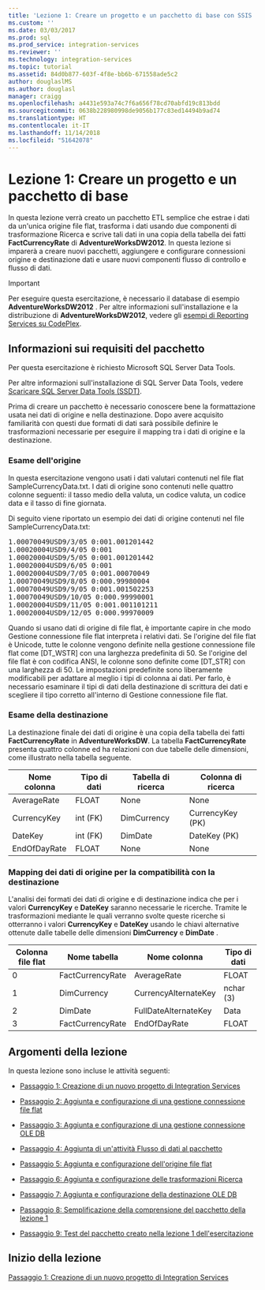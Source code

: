 ```yaml
---
title: 'Lezione 1: Creare un progetto e un pacchetto di base con SSIS | Microsoft Docs'
ms.custom: ''
ms.date: 03/03/2017
ms.prod: sql
ms.prod_service: integration-services
ms.reviewer: ''
ms.technology: integration-services
ms.topic: tutorial
ms.assetid: 84d0b877-603f-4f8e-bb6b-671558ade5c2
author: douglaslMS
ms.author: douglasl
manager: craigg
ms.openlocfilehash: a4431e593a74c7f6a656f78cd70abfd19c813bdd
ms.sourcegitcommit: 0638b228980998de9056b177c83ed14494b9ad74
ms.translationtype: HT
ms.contentlocale: it-IT
ms.lasthandoff: 11/14/2018
ms.locfileid: "51642078"
---
```

# <a name="lesson-1-create-a-project-and-basic-package-with-ssis"></a>Lezione 1: Creare un progetto e un pacchetto di base

In questa lezione verrà creato un pacchetto ETL semplice che estrae i dati da un'unica origine file flat, trasforma i dati usando due componenti di trasformazione Ricerca e scrive tali dati in una copia della tabella dei fatti **FactCurrencyRate** di **AdventureWorksDW2012**. In questa lezione si imparerà a creare nuovi pacchetti, aggiungere e configurare connessioni origine e destinazione dati e usare nuovi componenti flusso di controllo e flusso di dati.  
  
> [!IMPORTANT]  
> Per eseguire questa esercitazione, è necessario il database di esempio **AdventureWorksDW2012** . Per altre informazioni sull'installazione e la distribuzione di **AdventureWorksDW2012**, vedere gli [esempi di Reporting Services su CodePlex](https://go.microsoft.com/fwlink/p/?LinkID=526910).  
  
## <a name="understanding-the-package-requirements"></a>Informazioni sui requisiti del pacchetto  
Per questa esercitazione è richiesto Microsoft SQL Server Data Tools.  
  
Per altre informazioni sull'installazione di SQL Server Data Tools, vedere [Scaricare SQL Server Data Tools (SSDT)](https://msdn.microsoft.com/data/hh297027).  
  
Prima di creare un pacchetto è necessario conoscere bene la formattazione usata nei dati di origine e nella destinazione. Dopo avere acquisito familiarità con questi due formati di dati sarà possibile definire le trasformazioni necessarie per eseguire il mapping tra i dati di origine e la destinazione.  
  
### <a name="looking-at-the-source"></a>Esame dell'origine  
In questa esercitazione vengono usati i dati valutari contenuti nel file flat SampleCurrencyData.txt. I dati di origine sono contenuti nelle quattro colonne seguenti: il tasso medio della valuta, un codice valuta, un codice data e il tasso di fine giornata.  
  
Di seguito viene riportato un esempio dei dati di origine contenuti nel file SampleCurrencyData.txt:  
  
<pre>1.00070049USD9/3/05 0:001.001201442  
1.00020004USD9/4/05 0:001  
1.00020004USD9/5/05 0:001.001201442  
1.00020004USD9/6/05 0:001  
1.00020004USD9/7/05 0:001.00070049  
1.00070049USD9/8/05 0:000.99980004  
1.00070049USD9/9/05 0:001.001502253  
1.00070049USD9/10/05 0:000.99990001  
1.00020004USD9/11/05 0:001.001101211  
1.00020004USD9/12/05 0:000.99970009</pre>  
  
Quando si usano dati di origine di file flat, è importante capire in che modo Gestione connessione file flat interpreta i relativi dati. Se l'origine del file flat è Unicode, tutte le colonne vengono definite nella gestione connessione file flat come [DT_WSTR] con una larghezza predefinita di 50. Se l'origine del file flat è con codifica ANSI, le colonne sono definite come [DT_STR] con una larghezza di 50. Le impostazioni predefinite sono liberamente modificabili per adattare al meglio i tipi di colonna ai dati. Per farlo, è necessario esaminare il tipi di dati della destinazione di scrittura dei dati e scegliere il tipo corretto all'interno di Gestione connessione file flat.  
  
### <a name="looking-at-the-destination"></a>Esame della destinazione  
La destinazione finale dei dati di origine è una copia della tabella dei fatti **FactCurrencyRate** in **AdventureWorksDW**. La tabella **FactCurrencyRate** presenta quattro colonne ed ha relazioni con due tabelle delle dimensioni, come illustrato nella tabella seguente.  
  
|Nome colonna|Tipo di dati|Tabella di ricerca|Colonna di ricerca|  
|---------------|-------------|----------------|-----------------|  
|AverageRate|FLOAT|None|None|  
|CurrencyKey|int (FK)|DimCurrency|CurrencyKey (PK)|  
|DateKey|int (FK)|DimDate|DateKey (PK)|  
|EndOfDayRate|FLOAT|None|None|  
  
### <a name="mapping-source-data-to-be-compatible-with-the-destination"></a>Mapping dei dati di origine per la compatibilità con la destinazione  
L'analisi dei formati dei dati di origine e di destinazione indica che per i valori **CurrencyKey** e **DateKey** saranno necessarie le ricerche. Tramite le trasformazioni mediante le quali verranno svolte queste ricerche si otterranno i valori **CurrencyKey** e **DateKey** usando le chiavi alternative ottenute dalle tabelle delle dimensioni **DimCurrency** e **DimDate** .  
  
|Colonna file flat|Nome tabella|Nome colonna|Tipo di dati|  
|--------------------|--------------|---------------|-------------|  
|0|FactCurrencyRate|AverageRate|FLOAT|  
|1|DimCurrency|CurrencyAlternateKey|nchar (3)|  
|2|DimDate|FullDateAlternateKey|Data|  
|3|FactCurrencyRate|EndOfDayRate|FLOAT|  
  
## <a name="lesson-tasks"></a>Argomenti della lezione  
In questa lezione sono incluse le attività seguenti:  
  
-   [Passaggio 1: Creazione di un nuovo progetto di Integration Services](../integration-services/lesson-1-1-creating-a-new-integration-services-project.md)  
  
-   [Passaggio 2: Aggiunta e configurazione di una gestione connessione file flat](../integration-services/lesson-1-2-adding-and-configuring-a-flat-file-connection-manager.md)  
  
-   [Passaggio 3: Aggiunta e configurazione di una gestione connessione OLE DB](../integration-services/lesson-1-3-adding-and-configuring-an-ole-db-connection-manager.md)  
  
-   [Passaggio 4: Aggiunta di un'attività Flusso di dati al pacchetto](../integration-services/lesson-1-4-adding-a-data-flow-task-to-the-package.md)  
  
-   [Passaggio 5: Aggiunta e configurazione dell'origine file flat](../integration-services/lesson-1-5-adding-and-configuring-the-flat-file-source.md)  
  
-   [Passaggio 6: Aggiunta e configurazione delle trasformazioni Ricerca](../integration-services/lesson-1-6-adding-and-configuring-the-lookup-transformations.md)  
  
-   [Passaggio 7: Aggiunta e configurazione della destinazione OLE DB](../integration-services/lesson-1-7-adding-and-configuring-the-ole-db-destination.md)  
  
-   [Passaggio 8: Semplificazione della comprensione del pacchetto della lezione 1](../integration-services/lesson-1-8-making-the-lesson-1-package-easier-to-understand.md)  
  
-   [Passaggio 9: Test del pacchetto creato nella lezione 1 dell'esercitazione](../integration-services/lesson-1-9-testing-the-lesson-1-tutorial-package.md)  
  
## <a name="start-the-lesson"></a>Inizio della lezione  
[Passaggio 1: Creazione di un nuovo progetto di Integration Services](../integration-services/lesson-1-1-creating-a-new-integration-services-project.md)  
  
